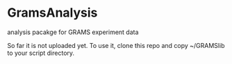 # GramsAnalysis
analysis pacakge for GRAMS experiment data

So far it is not uploaded yet. To use it, clone this repo and copy ~/GRAMSlib to your script directory.
